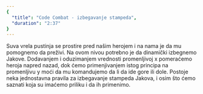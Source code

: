 ```yaml
---
{
  "title": "Code Combat - izbegavanje stampeda",
  "duration": "2:37"
}
---
```


Suva vrela pustinja se prostire pred našim herojem i na nama je da mu pomognemo da preživi. Na ovom nivou potrebno je da dinamički izbegnemo Jakove. Dodavanjem i oduzimanjem vrednosti promenljivoj x pomeraćemo heroja napred nazad, dok ćemo primenjivanjem istog principa na promenljivu y moći da mu komandujemo da li da ide gore ili dole. Postoje neka jednostavna pravila za izbegavanje stampeda Jakova, i osim što ćemo saznati koja su imaćemo priliku i da ih primenimo.
